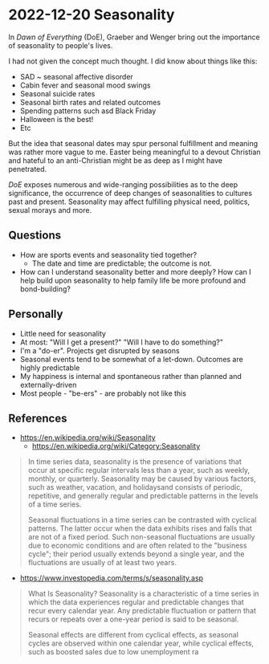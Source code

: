 # 2022-12-20 Seasonality

In _Dawn of Everything_ (DoE), Graeber and Wenger bring out the importance of seasonality to people's lives.

I had not given the concept much thought. I did know about things like this:

* SAD ~ seasonal affective disorder
* Cabin fever and seasonal mood swings
* Seasonal suicide rates
* Seasonal birth rates and related outcomes
* Spending patterns such asd Black Friday
* Halloween is the best!
* Etc

But the idea that seasonal dates may spur personal fulfillment and meaning was rather more vague to me. Easter being meaningful to a devout Christian and hateful to an anti-Christian might be as deep as I might have penetrated.

_DoE_ exposes numerous and wide-ranging possibilities as to the deep significance, the occurrence of deep changes of seasonalities to cultures past and present. Seasonality may affect fulfilling physical need, politics, sexual morays and more.


## Questions

* How are sports events and seasonality tied together?
  * The date and time are predictable; the outcome is not.
* How can I understand seasonality better and more deeply? How can I help build upon seasonality to help family life be more profound and bond-building?


## Personally

* Little need for seasonality
* At most: "Will I get a present?" "Will I have to do something?"
* I'm a "do-er". Projects get disrupted by seasons
* Seasonal events tend to be somewhat of a let-down. Outcomes are highly predictable
* My happiness is internal and spontaneous rather than planned and externally-driven
* Most people - "be-ers" - are probably not like this


## References

* https://en.wikipedia.org/wiki/Seasonality
  * https://en.wikipedia.org/wiki/Category:Seasonality
>In time series data, seasonality is the presence of variations that occur at specific regular intervals less than a year, such as weekly, monthly, or quarterly. Seasonality may be caused by various factors, such as weather, vacation, and holidaysand consists of periodic, repetitive, and generally regular and predictable patterns in the levels of a time series.
>
>Seasonal fluctuations in a time series can be contrasted with cyclical patterns. The latter occur when the data exhibits rises and falls that are not of a fixed period. Such non-seasonal fluctuations are usually due to economic conditions and are often related to the "business cycle"; their period usually extends beyond a single year, and the fluctuations are usually of at least two years.

* https://www.investopedia.com/terms/s/seasonality.asp
>What Is Seasonality?
>Seasonality is a characteristic of a time series in which the data experiences regular and predictable changes that recur every calendar year. Any predictable fluctuation or pattern that recurs or repeats over a one-year period is said to be seasonal.
>
>Seasonal effects are different from cyclical effects, as seasonal cycles are observed within one calendar year, while cyclical effects, such as boosted sales due to low unemployment ra